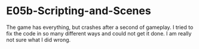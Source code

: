 # E05b-Scripting-and-Scenes

The game has everything, but crashes after a second of gameplay. I tried to fix the code in so many different ways and could not get it done. I am really not sure what I did wrong. 
 
